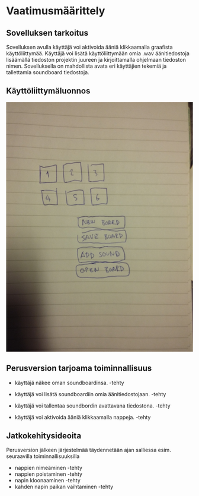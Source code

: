 # Vaatimusmäärittely

## Sovelluksen tarkoitus

Sovelluksen avulla käyttäjä voi aktivoida ääniä klikkaamalla graafista käyttöliittymää. Käyttäjä voi lisätä käyttöliittymään omia .wav äänitiedostoja lisäämällä tiedoston projektin juureen ja kirjoittamalla ohjelmaan tiedoston nimen. Sovelluksella on mahdollista avata eri käyttäjien tekemiä ja tallettamia soundboard tiedostoja.


## Käyttöliittymäluonnos

<img src="https://raw.githubusercontent.com/synesteesia/ot-harjoitustyo/master/dokumentointi/Kuvat/20191106_163624.jpg" width="750">

## Perusversion tarjoama toiminnallisuus

- käyttäjä näkee oman soundboardinsa.  -tehty

- käyttäjä voi lisätä soundboardiin omia äänitiedostojaan. -tehty

- käyttäjä voi tallentaa soundbordin avattavana tiedostona. -tehty

- käyttäjä voi aktivoida ääniä klikkaamalla nappeja. -tehty

## Jatkokehitysideoita

Perusversion jälkeen järjestelmää täydennetään ajan salliessa esim. seuraavilla toiminnallisuuksilla

- nappien nimeäminen -tehty
- nappien poistaminen -tehty
- napin kloonaaminen -tehty
- kahden napin paikan vaihtaminen -tehty